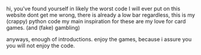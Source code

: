 hi, 
you've found yourself in likely the worst code I will ever put on this website
dont get me wrong, there is already a low bar
regardless, this is my (crappy) python code
my main inspiration for these are my love for card games.
(and (fake) gambling)

anyways, enough of introductions.
enjoy the games,
because i assure you you will not enjoy the code.
